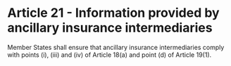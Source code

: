 # Article 21 - Information provided by ancillary insurance intermediaries


Member States shall ensure that ancillary insurance intermediaries comply with points (i), (iii) and (iv) of Article 18(a) and point (d) of Article 19(1).
